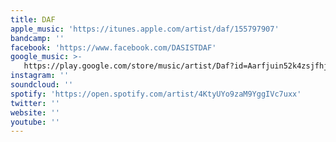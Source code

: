 ```yaml
---
title: DAF
apple_music: 'https://itunes.apple.com/artist/daf/155797907'
bandcamp: ''
facebook: 'https://www.facebook.com/DASISTDAF'
google_music: >-
   https://play.google.com/store/music/artist/Daf?id=Aarfjuin52k4zsjfhjuitqweqd4
instagram: ''
soundcloud: ''
spotify: 'https://open.spotify.com/artist/4KtyUYo9zaM9YggIVc7uxx'
twitter: ''
website: ''
youtube: ''
---
```

